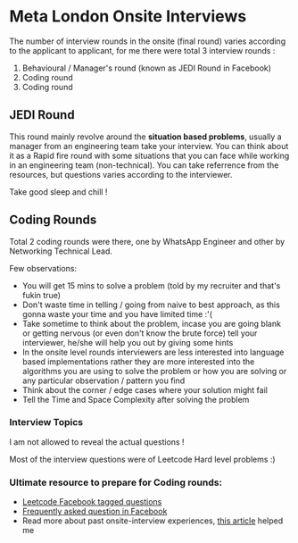 # Meta London Onsite Interviews

The number of interview rounds in the onsite (final round) varies according to the applicant to applicant, for me there were total 3 interview rounds :
1. Behavioural / Manager's round (known as JEDI Round in Facebook)
2. Coding round
3. Coding round

## JEDI Round
This round mainly revolve around the **situation based problems**, usually a manager from an engineering team take your interview. You can think about it as a Rapid fire round with some situations that you can face while working in an engineering team (non-technical). You can take referrence from the resources, but questions varies according to the interviewer.

Take good sleep and chill !

## Coding Rounds
Total 2 coding rounds were there, one by WhatsApp Engineer and other by Networking Technical Lead.

Few observations:
- You will get 15 mins to solve a problem (told by my recruiter and that's fukin true) 
- Don't waste time in telling / going from naive to best approach, as this gonna waste your time and you have limited time :'(
- Take sometime to think about the problem, incase you are going blank or getting nervous (or even don't know the brute force) tell your interviewer, he/she will help you out by giving some hints
- In the onsite level rounds interviewers are less interested into language based implementations rather they are more interested into the algorithms you are using to solve the problem or how you are solving or any particular observation / pattern you find
- Think about the corner / edge cases where your solution might fail
- Tell the Time and Space Complexity after solving the problem


### Interview Topics
I am not allowed to reveal the actual questions !

Most of the interview questions were of Leetcode Hard level problems :)

### Ultimate resource to prepare for Coding rounds:
- [Leetcode Facebook tagged questions](https://leetcode.com/company/facebook/)
- [Frequently asked question in Facebook](https://leetcode.com/explore/interview/card/facebook/)
- Read more about past onsite-interview experiences, [this article](https://yashsriv.org/posts/fb-interview-3/) helped me
